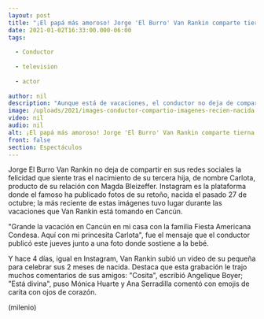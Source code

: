 ```yaml
---
layout: post
title: "¡El papá más amoroso! Jorge 'El Burro' Van Rankin comparte tierna foto con su bebé"
date: 2021-01-02T16:33:00.000-06:00
tags:
  
  - Conductor
  
  - television
  
  - actor
  
author: nil
description: "Aunque está de vacaciones, el conductor no deja de compartir su felicidad por el nacimiento de su tercera hija, Carlota. "
image: /uploads/2021/images-conductor-compartio-imagenes-recien-nacida.jpg
video: nil
audio: nil
alt: ¡El papá más amoroso! Jorge 'El Burro' Van Rankin comparte tierna foto con su bebé
front: false
section: Espectáculos
---
```


Jorge El Burro Van Rankin no deja de compartir en sus redes sociales la felicidad que siente tras el nacimiento de su tercera hija, de nombre Carlota, producto de su relación con Magda Bleizeffer. Instagram es la plataforma donde el famoso ha publicado fotos de su retoño, nacida el pasado 27 de octubre; la más reciente de estas imágenes tuvo lugar durante las vacaciones que Van Rankin está tomando en Cancún. 

"Grande la vacación en Cancún en mi casa con la familia Fiesta Americana Condesa. Aquí con mi princesita Carlota", fue el mensaje que el conductor publicó este jueves junto a una foto donde sostiene a la bebé. 

Y hace 4 días, igual en Instagram, Van Rankin subió un video de su pequeña para celebrar sus 2 meses de nacida. Destaca que esta grabación le trajo muchos comentarios de sus amigos: "Cosita", escribió Angelique Boyer; "Está divina", puso Mónica Huarte y Ana Serradilla comentó con emojis de carita con ojos de corazón.  

(milenio)